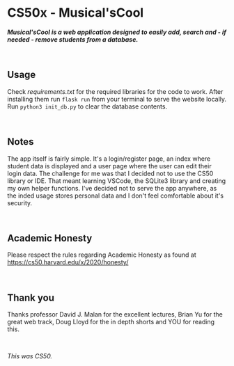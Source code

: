 # CS50x - Musical'sCool

***Musical'sCool is a web application designed to easily add, search and - if needed - remove students from a database.***

<br>

## Usage
Check *requirements.txt* for the required libraries for the code to work. After installing them run `flask run` from your terminal to serve the website locally. Run `python3 init_db.py` to clear the database contents.

<br>

## Notes
The app itself is fairly simple. It's a login/register page, an index where student data is displayed and a user page where the user can edit their login data. The challenge for me was that I decided not to use the CS50 library or IDE. That meant learning VSCode, the SQLite3 library and creating my own helper functions. I've decided not to serve the app anywhere, as the inded usage stores personal data and I don't feel comfortable about it's security.

<br>

## Academic Honesty
Please respect the rules regarding Academic Honesty as found at https://cs50.harvard.edu/x/2020/honesty/

<br>

## Thank you
Thanks professor David J. Malan for the excellent lectures, Brian Yu for the great web track, Doug
Lloyd for the in depth shorts and YOU for reading this.

<br>

*This was CS50.*